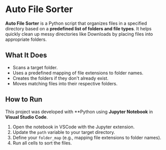 # Auto File Sorter

**Auto File Sorter** is a Python script that organizes files in a specified directory based on a **predefined list of folders and file types**. It helps quickly clean up messy directories like Downloads by placing files into appropriate folders.

## What It Does

- Scans a target folder.
- Uses a predefined mapping of file extensions to folder names.
- Creates the folders if they don't already exist.
- Moves matching files into their respective folders.

## How to Run

This project was developed with **Python using **Jupyter Notebook** in **Visual Studio Code**.

1. Open the notebook in VSCode with the Jupyter extension.
2. Update the `path` variable to your target directory.
3. Define your `folder_map` (e.g., mapping file extensions to folder names).
4. Run all cells to sort the files.
